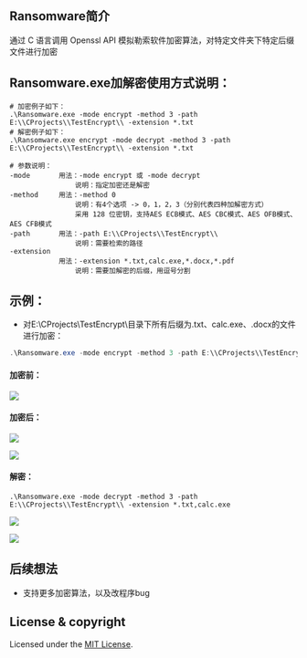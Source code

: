 ## Ransomware简介
通过 C 语言调用 Openssl API 模拟勒索软件加密算法，对特定文件夹下特定后缀文件进行加密

## Ransomware.exe加解密使用方式说明：

```shell
# 加密例子如下：
.\Ransomware.exe -mode encrypt -method 3 -path E:\\CProjects\\TestEncrypt\\ -extension *.txt
# 解密例子如下：
.\Ransomware.exe encrypt -mode decrypt -method 3 -path E:\\CProjects\\TestEncrypt\\ -extension *.txt

# 参数说明：
-mode		用法：-mode encrypt 或 -mode decrypt 
				说明：指定加密还是解密
-method		用法：-method 0 
				说明：有4个选项 -> 0，1，2，3（分别代表四种加解密方式）
				采用 128 位密钥，支持AES ECB模式、AES CBC模式、AES OFB模式、AES CFB模式
-path		用法：-path E:\\CProjects\\TestEncrypt\\ 
				说明：需要检索的路径
-extension 
			用法：-extension *.txt,calc.exe,*.docx,*.pdf 
				说明：需要加解密的后缀，用逗号分割
```

## 示例：

- 对E:\\CProjects\\TestEncrypt\\目录下所有后缀为.txt、calc.exe、.docx的文件进行加密：

```powershell
.\Ransomware.exe -mode encrypt -method 3 -path E:\\CProjects\\TestEncrypt\\ -extension *.txt,calc.exe
```

#### 加密前：

![](E:\Notes\WorkNotes\AttackIQ转化\勒索软件模拟\test_1.png)

#### 加密后：

![](E:\Notes\WorkNotes\AttackIQ转化\勒索软件模拟\test_2.png)

![](E:\Notes\WorkNotes\AttackIQ转化\勒索软件模拟\test_3.png)

#### 解密：

```shell
.\Ransomware.exe -mode decrypt -method 3 -path E:\\CProjects\\TestEncrypt\\ -extension *.txt,calc.exe
```

![](E:\Notes\WorkNotes\AttackIQ转化\勒索软件模拟\test_4.png)

![](E:\Notes\WorkNotes\AttackIQ转化\勒索软件模拟\test_5.png)

## 后续想法
- 支持更多加密算法，以及改程序bug

## License & copyright

Licensed under the [MIT License](LICENSE).